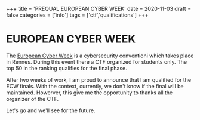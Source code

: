 +++
title = 'PREQUAL EUROPEAN CYBER WEEK'
date = 2020-11-03
draft = false
categories = ['info']
tags = ['ctf','qualifications']
+++

# EUROPEAN CYBER WEEK

The [European Cyber Week](https://www.european-cyber-week.eu/) is a cybersecurity conventioni which takes place in Rennes.
During this event there a CTF organized for students only.
The top 50 in the ranking qualifies for the final phase.

After two weeks of work, I am proud to announce that I am qualified for the ECW finals.
With the context, currently, we don't know if the final will be maintained. Howerver, this give me the opportunity to thanks all the organizer of the CTF.

Let's go and we'll see for the future.

